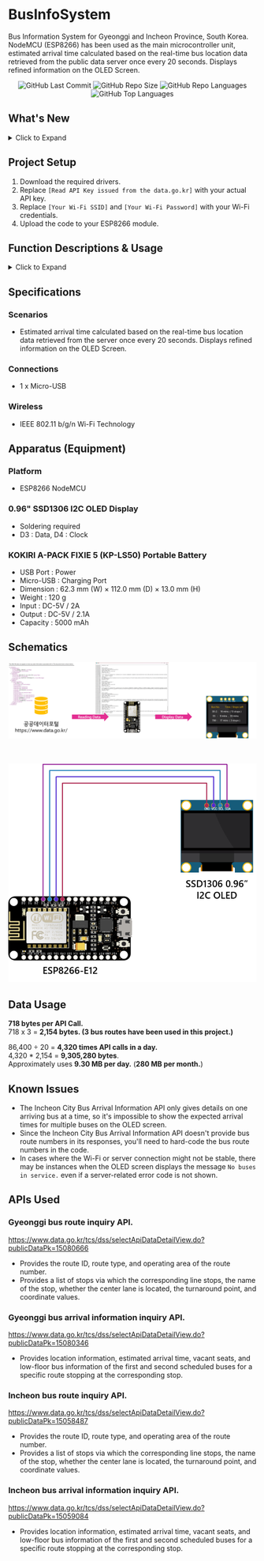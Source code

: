 # BusInfoSystem
Bus Information System for Gyeonggi and Incheon Province, South Korea. NodeMCU (ESP8266) has been used as the main microcontroller unit, estimated arrival time calculated based on the real-time bus location data retrieved from the public data server once every 20 seconds. Displays refined information on the OLED Screen. 

<div align="center">
<img alt="GitHub Last Commit" src="https://img.shields.io/github/last-commit/happybono/BusInfoSystem"> 
<img alt="GitHub Repo Size" src="https://img.shields.io/github/repo-size/happybono/BusInfoSystem">
<img alt="GitHub Repo Languages" src="https://img.shields.io/github/languages/count/happybono/BusInfoSystem">
<img alt="GitHub Top Languages" src="https://img.shields.io/github/languages/top/HappyBono/BusInfoSystem">
</div>

## What's New
<details>
<summary>Click to Expand</summary>

### v1.0
#### August 25, 2020  
Initial release.

#### August 26, 2020  
Added Open API document which the Government of South Korea provides. </br>
Modified variables to be consistent with bus route numbers.

#### August 29, 2020
Bug Fixed : When there are "no buses in service," the variable "rcvbuf" is not cleared.

### v2.0
#### May 12, 2021
Now supports modified API and renewaled endpoint URL.

#### July 1, 2023
Improvements were made to serial logs to display more clearly.

### v3.0
#### January 12, 2025
Now supports modified API and renewaled endpoint URL. </br>
Bugs fixed.

#### February 9, 2025
Enhanced the system to retrieve bus route numbers from the API dynamically. </br>
Improved the Gyeonggi bus information system system to display an error message if the server fails to respond due to an error. </br>
Bugs fixed.

### v4.0
#### February 9, 2025
Now supports Incheon bus information system. </br>
Improved the Incheon bus information system to display an error message if the server fails to respond due to an error. </br>
If the second bus with the same route number (has not departed/is not scheduled) or the first bus to arrive is less than or equal to 7 minutes, the estimated arrival time and the number of remaining stops for the first bus will display on the OLED Screen. </br>
</details>

## Project Setup
1. Download the required drivers.
2. Replace `[Read API Key issued from the data.go.kr]` with your actual API key.
3. Replace `[Your Wi-Fi SSID]` and `[Your Wi-Fi Password]` with your Wi-Fi credentials.
4. Upload the code to your ESP8266 module.

## Function Descriptions & Usage

<details>
<summary>Click to Expand</summary></br>
  
### `setup`
Initializes the serial communication, OLED display, and Wi-Fi connection.

#### Example
```c++
void setup() {
  Serial.begin(9600);
  setup_oled();
  wifi_ready = connect_ap(ssid, password);
  if (!wifi_ready){
    nowifi_oled();
  }
}
```
</br>

### `loop`
Main loop that checks for client data and updates the bus arrival times at set intervals.

#### Example
```c++
void loop() {
  while (client.available()) {
    char c = client.read();
    if (c != NULL) {
      rcvbuf += c;
      Serial.print(c);
    }
    yield();
  }

  if (millis() - previousMillis > BISUPD_INTERVAL) {
    resultBus1 = gBusParseArrivalTime(FormatBusString(ExtractBusNum()));
    do_oled(0, 11, resultBus1);
    do_oled(0, 22, resultBus2);
    do_oled(0, 33, resultBus3);
    requestLocker2 = true;
  }
  // Additional conditions...
}
```
</br>

### `gBusRequestArrivalTime`
Sends a GET request to the API to get the arrival time of a specific bus at a particular station.

#### Parameters
`routeId (String)` : The route ID of the bus. </br>
`bstopId (String)` : The station (bus stop) ID.

#### Example
```c++
void gBusRequestArrivalTime(String routeId, String stationId) {
  String str = "GET /6410000/busarrivalservice/v2/getBusArrivalItemv2?serviceKey=" + gServiceKey + "&routeId=";
  str.concat(routeId);
  str.concat("&stationId=");
  str.concat(stationId);
  str.concat("&format=xml");
  str.concat(" HTTP/1.1\r\nHost:apis.data.go.kr\r\nConnection: close\r\n\r\n");

  if (client.connect(gHost, httpPort)) {
    Serial.println("gBusRequest(routeId = " + routeId + ", stationId = " + stationId + " ) -- Connected");
    Serial.println(str);
    client.print(str);
    client.println();
    // Additional code...
  } else {
    Serial.println("Connection failed");
  }
}
```
</br>

### `iBusRequestArrivalTime`
Sends a GET request to the API to get the arrival time of a specific bus at a particular station.

#### Parameters
`routeId (String)` : The route ID of the bus. </br>
`bstopId (String)` : The station (bus stop) ID.

#### Example
```c++
void iBusRequestArrivalTime(String routeId, String bstopId) {
  String str = "GET /6280000/busArrivalService/getBusArrivalList?serviceKey=" + iServiceKey + "&pageNo=1&numOfRows=10&routeId=";
  str.concat(routeId);
  str.concat("&bstopId=");
  str.concat(bstopId);
  str.concat(" HTTP/1.1\r\nHost:apis.data.go.kr\r\nConnection: close\r\n\r\n");

  if (client.connect(iHost, httpPort)) {
    Serial.println("connected");
    Serial.print(str);
    client.print(str);
    client.println();
    // Additional code...
  } else {
    Serial.println("Connection Failed");
  }
}
```
</br>

### `gBusParseArrivalTime`
Parses the arrival time of a general bus from the received buffer string.

#### Parameters
`busNum (String)` : The bus number.

#### Example
```c++
String gBusParseArrivalTime(String busNum) {
  previousMillis = millis();
  int startIndex = rcvbuf.indexOf("<predictTime1>");
  int endIndex;
  String errCode;

  if (startIndex == -1) {
    startIndex = rcvbuf.indexOf("<returnReasonCode>");
    if (startIndex == -1) {
      rcvbuf = "";
      return busNum + " : No buses in service";
    } else {
      startIndex += strlen("<returnReasonCode>");
      endIndex = rcvbuf.indexOf("<", startIndex);
      errCode = rcvbuf.substring(startIndex, endIndex);
      rcvbuf = "";
      return busNum + " : Error Code ( " + errCode + " )";
    }
  }

  int strLength = strlen("<predictTimeX>");
  endIndex = rcvbuf.indexOf("<", startIndex + strLength);
  String predictTime1 = rcvbuf.substring(startIndex + strLength, endIndex);

  startIndex = rcvbuf.indexOf("<predictTime2>") + strlen("<predictTime2>");
  endIndex = rcvbuf.indexOf("<", startIndex);
  String predictTime2 = rcvbuf.substring(startIndex, endIndex);

  if (predictTime1 == "" && predictTime2 == "") {
    return busNum + " : No buses in service";
  }

  if (predictTime2 == "" || predictTime1.toInt() <= 7) {
    startIndex = rcvbuf.indexOf("<locationNo1>") + strlen("<locationNo1>");
    endIndex = rcvbuf.indexOf("<", startIndex);
    String predictStop1 = rcvbuf.substring(startIndex, endIndex);
    rcvbuf = "";
    return busNum + " : " + (predictTime1 == "1" ? "ARRIV." : predictTime1 + " mins") + (predictStop1 != "" ? "  ( " + predictStop1 + (predictStop1 == "1" ? " stop )" : " stops )") : "");
  } else {
    rcvbuf = "";
    return busNum + " : " + (predictTime1 == "1" ? "ARRIV." : predictTime1 + " mins") + (predictTime2 != "" ? "  ,  " + (predictTime2 == "1" ? "ARRIV." : predictTime2 + " mins") : "");
  }
}
```
</br>

### `iBusParseArrivalTime`
Parses the arrival time of a general bus from the received buffer string.

#### Parameters
`busNum (String)` : The bus number.

#### Example
```c++
String iBusParseArrivalTime(String busNum) {
  previousMillis = millis();
  int startIndex = rcvbuf.indexOf("<ARRIVALESTIMATETIME>");
  int endIndex;
  String errCode;

  if (startIndex == -1) {
    startIndex = rcvbuf.indexOf("<returnReasonCode>");
    if (startIndex == -1) {
      rcvbuf = "";
      return busNum + " : No buses in service";
    } else {
      startIndex += strlen("<returnReasonCode>");
      endIndex = rcvbuf.indexOf("<", startIndex);
      errCode = rcvbuf.substring(startIndex, endIndex);
      rcvbuf = "";
      return busNum + " : Error Code ( " + errCode + " )";
    }
  }

  startIndex += strlen("<ARRIVALESTIMATETIME>");
  endIndex = rcvbuf.indexOf("<", startIndex);
  String predictTime1 = rcvbuf.substring(startIndex, endIndex);

  startIndex = rcvbuf.indexOf("<REST_STOP_COUNT>") + strlen("<REST_STOP_COUNT>");
  endIndex = rcvbuf.indexOf("<", startIndex);
  String predictStop1 = rcvbuf.substring(startIndex, endIndex);

  String predictTime2;
  int nextStartIndex = rcvbuf.indexOf("<ARRIVALESTIMATETIME>", startIndex);
  if (nextStartIndex != -1) {
    nextStartIndex += strlen("<ARRIVALESTIMATETIME>");
    predictTime2 = rcvbuf.substring(nextStartIndex, rcvbuf.indexOf("<", nextStartIndex));
  }
  rcvbuf = "";

  String strDisp;
  strDisp.concat(busNum + " : ");
  int timeStr = predictTime1.toInt() / 60;
  strDisp.concat(timeStr > 1 ? String(timeStr) + " mins" : "ARRIV.");
  if (predictTime2 != "") {
    strDisp.concat(String(predictTime2.toInt() / 60) + " mins");
  } else {
    if (predictStop1 != "") {
      strDisp.concat("  ( " + predictStop1 + (predictStop1 == "1" ? " stop )" : " stops )"));
    }
  }

  return strDisp;
}
```
</br>

### `FormatBusString`
Formats the bus number string to a consistent length for display purposes.

#### Parameters
`busStr (String)` : The bus number string to align center consistently.

#### Example
```c++
String FormatBusString(String busStr) {
  switch (busStr.length()) {
    case 0:
      return "    " + busStr + "    ";
    case 1:
      return "   " + busStr + "   ";
    case 2:
      return "  " + busStr + "  ";
    case 3:
      return " " + busStr + " ";
    case 4:
      if (busStr.indexOf("-") == -1) {
        return busStr;
      } else {
        return " " + busStr;
      }
    default:
      return busStr;
  }
}
```
</br>

### `ExtractBusNum`
Extracts the bus number from the received buffer string.

#### Example
```c++
String ExtractBusNum() {
  int startIndex = rcvbuf.indexOf("<routeName>");
  if (startIndex == -1) {
    return "";
  } else {
    startIndex += strlen("<routeName>");
    int endIndex = rcvbuf.indexOf("<", startIndex);
    return rcvbuf.substring(startIndex, endIndex);
  }
}
```
</details>

## Specifications
### Scenarios
- Estimated arrival time calculated based on the real-time bus location data retrieved from the server once every 20 seconds. Displays refined information on the OLED Screen.

### Connections
- 1 x Micro-USB

### Wireless
- IEEE 802.11 b/g/n Wi-Fi Technology

## Apparatus (Equipment)
### Platform
- ESP8266 NodeMCU

### 0.96" SSD1306 I2C OLED Display 
* Soldering required
* D3 : Data, D4 : Clock

### KOKIRI A-PACK FIXIE 5 (KP-LS50) Portable Battery
* USB Port : Power
* Micro-USB : Charging Port
* Dimension : 62.3 mm (W) × 112.0 mm (D) × 13.0 mm (H)
* Weight : 120 g
* Input : DC-5V / 2A
* Output : DC-5V / 2.1A
* Capacity : 5000 mAh

## Schematics
![BusInfoSystem-Schematics](BusInfoSystem-Schematics.png)</br></br></br>
<p align="center">
  <img src="BIS_SCHEMDiag.png">
</p>

## Data Usage
**718 bytes per API Call.** <br>
718 x 3 = **2,154 bytes. (3 bus routes have been used in this project.)**

86,400 ÷ 20 = **4,320 times API calls in a day.** </br>
4,320 * 2,154 = **9,305,280 bytes**. </br>
Approximately uses **9.30 MB per day.** (**280 MB per month.**)

## Known Issues
* The Incheon City Bus Arrival Information API only gives details on one arriving bus at a time, so it's impossible to show the expected arrival times for multiple buses on the OLED screen. </br>
* Since the Incheon City Bus Arrival Information API doesn't provide bus route numbers in its responses, you'll need to hard-code the bus route numbers in the code. </br>
* In cases where the Wi-Fi or server connection might not be stable, there may be instances when the OLED screen displays the message `No buses in service.` even if a server-related error code is not shown.

## APIs Used
### Gyeonggi bus route inquiry API.
https://www.data.go.kr/tcs/dss/selectApiDataDetailView.do?publicDataPk=15080666
- Provides the route ID, route type, and operating area of the route number.
- Provides a list of stops via which the corresponding line stops, the name of the stop, whether the center lane is located, the turnaround point, and coordinate values.

### Gyeonggi bus arrival information inquiry API.
https://www.data.go.kr/tcs/dss/selectApiDataDetailView.do?publicDataPk=15080346
- Provides location information, estimated arrival time, vacant seats, and low-floor bus information of the first and second scheduled buses for a specific route stopping at the corresponding stop.

### Incheon bus route inquiry API.
https://www.data.go.kr/tcs/dss/selectApiDataDetailView.do?publicDataPk=15058487
- Provides the route ID, route type, and operating area of the route number.
- Provides a list of stops via which the corresponding line stops, the name of the stop, whether the center lane is located, the turnaround point, and coordinate values.

### Incheon bus arrival information inquiry API.
https://www.data.go.kr/tcs/dss/selectApiDataDetailView.do?publicDataPk=15059084
- Provides location information, estimated arrival time, vacant seats, and low-floor bus information of the first and second scheduled buses for a specific route stopping at the corresponding stop.


